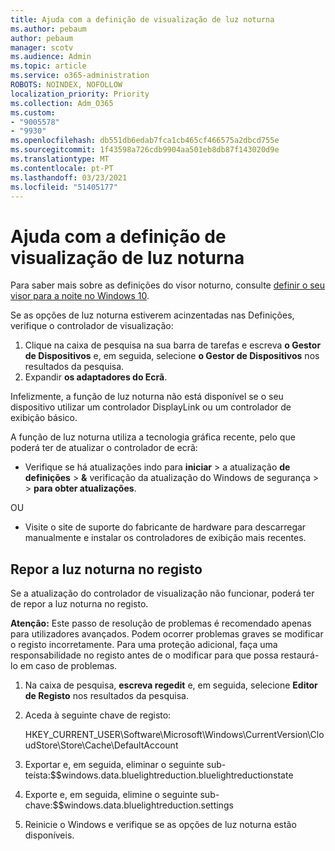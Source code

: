 ```yaml
---
title: Ajuda com a definição de visualização de luz noturna
ms.author: pebaum
author: pebaum
manager: scotv
ms.audience: Admin
ms.topic: article
ms.service: o365-administration
ROBOTS: NOINDEX, NOFOLLOW
localization_priority: Priority
ms.collection: Adm_O365
ms.custom:
- "9005578"
- "9930"
ms.openlocfilehash: db551db6edab7fca1cb465cf466575a2dbcd755e
ms.sourcegitcommit: 1f43598a726cdb9904aa501eb8db87f143020d9e
ms.translationtype: MT
ms.contentlocale: pt-PT
ms.lasthandoff: 03/23/2021
ms.locfileid: "51405177"
---
```

# <a name="help-with-the-night-light-display-setting"></a>Ajuda com a definição de visualização de luz noturna

Para saber mais sobre as definições do visor noturno, consulte [definir o seu visor para a noite no Windows 10](https://support.microsoft.com/windows/set-your-display-for-night-time-in-windows-10-18fe903a-e0a1-8326-4c68-fd23d7aaf136).

Se as opções de luz noturna estiverem acinzentadas nas Definições, verifique o controlador de visualização: 

1. Clique na caixa de pesquisa na sua barra de tarefas e escreva **o Gestor de Dispositivos** e, em seguida, selecione **o Gestor de Dispositivos** nos resultados da pesquisa.
1. Expandir **os adaptadores do Ecrã**. 

Infelizmente, a função de luz noturna não está disponível se o seu dispositivo utilizar um controlador DisplayLink ou um controlador de exibição básico.

A função de luz noturna utiliza a tecnologia gráfica recente, pelo que poderá ter de atualizar o controlador de ecrã:  

- Verifique se há atualizações indo para **iniciar**  >  a atualização **de definições**  >  **&** verificação da atualização do Windows de segurança  >    >  **para obter atualizações**.  

OU

- Visite o site de suporte do fabricante de hardware para descarregar manualmente e instalar os controladores de exibição mais recentes.

## <a name="reset-night-light-in-the-registry"></a>Repor a luz noturna no registo

Se a atualização do controlador de visualização não funcionar, poderá ter de repor a luz noturna no registo.  

**Atenção:** Este passo de resolução de problemas é recomendado apenas para utilizadores avançados. Podem ocorrer problemas graves se modificar o registo incorretamente. Para uma proteção adicional, faça uma responsabilidade no registo antes de o modificar para que possa restaurá-lo em caso de problemas.

1. Na caixa de pesquisa, **escreva regedit** e, em seguida, selecione **Editor de Registo** nos resultados da pesquisa.

1. Aceda à seguinte chave de registo: 

    HKEY_CURRENT_USER\Software\Microsoft\Windows\CurrentVersion\CloudStore\Store\Cache\DefaultAccount

1. Exportar e, em seguida, eliminar o seguinte sub-teísta:$$windows.data.bluelightreduction.bluelightreductionstate

1. Exporte e, em seguida, elimine o seguinte sub-chave:$$windows.data.bluelightreduction.settings

1. Reinicie o Windows e verifique se as opções de luz noturna estão disponíveis.


